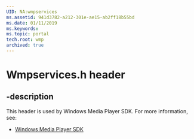 ```yaml
---
UID: NA:wmpservices
ms.assetid: 941d3782-a212-301e-ae15-ab2ff18b55bd
ms.date: 01/11/2019
ms.keywords: 
ms.topic: portal
tech.root: wmp
archived: true
---
```


# Wmpservices.h header


## -description


This header is used by Windows Media Player SDK. For more information, see:

- [Windows Media Player SDK](../_wmp/index.md)

